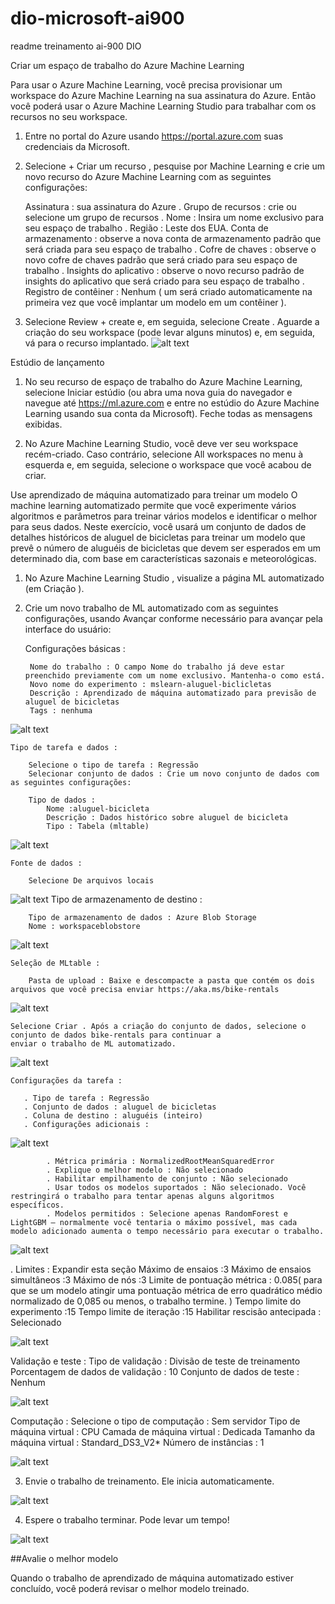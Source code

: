 # dio-microsoft-ai900

 readme treinamento ai-900 DIO

Criar um espaço de trabalho do Azure Machine Learning

Para usar o Azure Machine Learning, você precisa provisionar um workspace do Azure Machine Learning na sua assinatura do Azure.
Então você poderá usar o Azure Machine Learning Studio para trabalhar com os recursos no seu workspace.

1. Entre no portal do Azure usando https://portal.azure.com suas credenciais da Microsoft.

2. Selecione + Criar um recurso , pesquise por Machine Learning e crie um novo recurso do Azure Machine Learning com as seguintes configurações:
    
    Assinatura : sua assinatura do Azure .
    Grupo de recursos : crie ou selecione um grupo de recursos .
    Nome : Insira um nome exclusivo para seu espaço de trabalho .
    Região : Leste dos EUA.
    Conta de armazenamento : observe a nova conta de armazenamento padrão que será criada para seu espaço de trabalho .
    Cofre de chaves : observe o novo cofre de chaves padrão que será criado para seu espaço de trabalho .
    Insights do aplicativo : observe o novo recurso padrão de insights do aplicativo que será criado para seu espaço de trabalho .
    Registro de contêiner : Nenhum ( um será criado automaticamente na primeira vez que você implantar um modelo em um contêiner ).

3. Selecione Review + create e, em seguida, selecione Create . Aguarde a criação do seu workspace (pode levar alguns
minutos) e, em seguida, vá para o recurso implantado.
![alt text](image-13.png)

Estúdio de lançamento

1. No seu recurso de espaço de trabalho do Azure Machine Learning, selecione Iniciar estúdio (ou abra uma nova guia do
navegador e navegue até https://ml.azure.com e entre no estúdio do Azure Machine Learning usando sua conta da Microsoft).
Feche todas as mensagens exibidas.

2. No Azure Machine Learning Studio, você deve ver seu workspace recém-criado. Caso contrário, selecione All workspaces no
menu à esquerda e, em seguida, selecione o workspace que você acabou de criar.

Use aprendizado de máquina automatizado para treinar um modelo
O machine learning automatizado permite que você experimente vários algoritmos e 
parâmetros para treinar vários modelos e identificar o melhor para seus dados. Neste exercício, você usará um conjunto de dados de detalhes históricos de aluguel de 
bicicletas para treinar um modelo que prevê o número de aluguéis de bicicletas que devem ser esperados em um determinado
dia, com base em características sazonais e meteorológicas.

1. No Azure Machine Learning Studio , visualize a página ML automatizado (em Criação ).
2. Crie um novo trabalho de ML automatizado com as seguintes configurações, usando Avançar 
conforme necessário para avançar pela interface do usuário:

    Configurações básicas :

        Nome do trabalho : O campo Nome do trabalho já deve estar preenchido previamente com um nome exclusivo. Mantenha-o como está.
        Novo nome do experimento : mslearn-aluguel-biclicletas
        Descrição : Aprendizado de máquina automatizado para previsão de aluguel de bicicletas
        Tags : nenhuma
![alt text](image.png)
    
    Tipo de tarefa e dados :

        Selecione o tipo de tarefa : Regressão
        Selecionar conjunto de dados : Crie um novo conjunto de dados com as seguintes configurações:
        
        Tipo de dados :
            Nome :aluguel-bicicleta
            Descrição : Dados histórico sobre aluguel de bicicleta
            Tipo : Tabela (mltable)

![alt text](image-1.png)    

    Fonte de dados :

        Selecione De arquivos locais
![alt text](image-2.png)
    Tipo de armazenamento de destino :
        
        Tipo de armazenamento de dados : Azure Blob Storage
        Nome : workspaceblobstore
![alt text](image-3.png)
    
    Seleção de MLtable :
     
        Pasta de upload : Baixe e descompacte a pasta que contém os dois arquivos que você precisa enviar https://aka.ms/bike-rentals
![alt text](image-4.png)

    Selecione Criar . Após a criação do conjunto de dados, selecione o conjunto de dados bike-rentals para continuar a 
    enviar o trabalho de ML automatizado.
![alt text](image-5.png)

    Configurações da tarefa :

       . Tipo de tarefa : Regressão
       . Conjunto de dados : aluguel de bicicletas
       . Coluna de destino : aluguéis (inteiro)
       . Configurações adicionais :
![alt text](image-7.png)

            . Métrica primária : NormalizedRootMeanSquaredError
            . Explique o melhor modelo : Não selecionado
            . Habilitar empilhamento de conjunto : Não selecionado
            . Usar todos os modelos suportados : Não selecionado. Você restringirá o trabalho para tentar apenas alguns algoritmos específicos.
            . Modelos permitidos : Selecione apenas RandomForest e LightGBM — normalmente você tentaria o máximo possível, mas cada modelo adicionado aumenta o tempo necessário para executar o trabalho.
![alt text](image-6.png)

. Limites : Expandir esta seção
Máximo de ensaios :3
Máximo de ensaios simultâneos :3
Máximo de nós :3
Limite de pontuação métrica : 0.085( para que se um modelo atingir uma pontuação métrica de erro quadrático médio normalizado de 0,085 ou menos, o trabalho termine. )
Tempo limite do experimento :15
Tempo limite de iteração :15
Habilitar rescisão antecipada : Selecionado

![alt text](image-9.png)
        
Validação e teste :
Tipo de validação : Divisão de teste de treinamento
Porcentagem de dados de validação : 10
Conjunto de dados de teste : Nenhum

![alt text](image-10.png)

Computação :
Selecione o tipo de computação : Sem servidor
Tipo de máquina virtual : CPU
Camada de máquina virtual : Dedicada
Tamanho da máquina virtual : Standard_DS3_V2*
Número de instâncias : 1

![alt text](image-11.png)
    
3. Envie o trabalho de treinamento. Ele inicia automaticamente.

![alt text](image-12.png)

4. Espere o trabalho terminar. Pode levar um tempo!

![alt text](image-14.png)

##Avalie o melhor modelo

Quando o trabalho de aprendizado de máquina automatizado estiver concluído, você poderá revisar o melhor modelo treinado.


